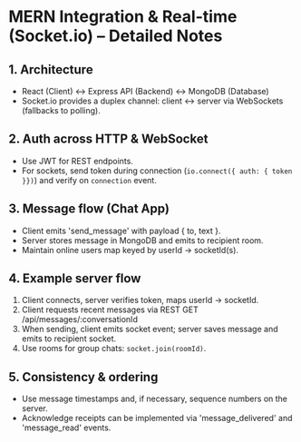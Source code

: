 # MERN Integration & Real-time (Socket.io) – Detailed Notes

## 1. Architecture
- React (Client) <-> Express API (Backend) <-> MongoDB (Database)
- Socket.io provides a duplex channel: client <-> server via WebSockets (fallbacks to polling).

## 2. Auth across HTTP & WebSocket
- Use JWT for REST endpoints.
- For sockets, send token during connection (`io.connect({ auth: { token }})`) and verify on `connection` event.

## 3. Message flow (Chat App)
- Client emits 'send_message' with payload { to, text }.
- Server stores message in MongoDB and emits to recipient room.
- Maintain online users map keyed by userId -> socketId(s).

## 4. Example server flow
1. Client connects, server verifies token, maps userId -> socketId.
2. Client requests recent messages via REST GET /api/messages/:conversationId
3. When sending, client emits socket event; server saves message and emits to recipient socket.
4. Use rooms for group chats: `socket.join(roomId)`.

## 5. Consistency & ordering
- Use message timestamps and, if necessary, sequence numbers on the server.
- Acknowledge receipts can be implemented via 'message_delivered' and 'message_read' events.

